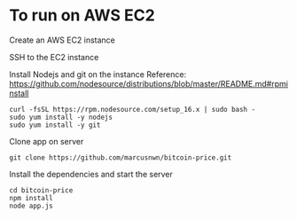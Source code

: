 # To run on AWS EC2

Create an AWS EC2 instance

SSH to the EC2 instance

Install Nodejs and git on the instance
Reference: https://github.com/nodesource/distributions/blob/master/README.md#rpminstall

```
curl -fsSL https://rpm.nodesource.com/setup_16.x | sudo bash -
sudo yum install -y nodejs
sudo yum install -y git
```

Clone app on server
```
git clone https://github.com/marcusnwn/bitcoin-price.git
```

Install the dependencies and start the server
```
cd bitcoin-price
npm install
node app.js
```